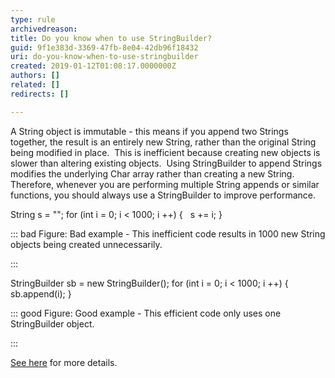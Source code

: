 ```yaml
---
type: rule
archivedreason: 
title: Do you know when to use StringBuilder?
guid: 9f1e383d-3369-47fb-8e04-42db96f18432
uri: do-you-know-when-to-use-stringbuilder
created: 2019-01-12T01:08:17.0000000Z
authors: []
related: []
redirects: []

---
```


A String object is immutable - this means if you append two Strings together, the result is an entirely new String, rather than the original String being modified in place.  This is inefficient because creating new objects is slower than altering existing objects.  Using StringBuilder to append Strings modifies the underlying Char array rather than creating a new String.  Therefore, whenever you are performing multiple String appends or similar functions, you should always use a StringBuilder to improve performance.


<!--endintro-->



String s = "";
for (int i = 0; i &lt; 1000; i ++) {
  s += i;
}


::: bad
Figure: Bad example - This inefficient code results in 1000 new String objects being created unnecessarily.

:::




StringBuilder sb = new StringBuilder();
for (int i = 0; i &lt; 1000; i ++) {
  sb.append(i);
}


::: good
Figure: Good example - This efficient code only uses one StringBuilder object.

:::


[See here](https&#58;//docs.microsoft.com/en-us/dotnet/api/system.text.stringbuilder) for more details.
